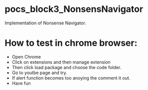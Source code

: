 # pocs_block3_NonsensNavigator


Implementation of Nonsense Navigator.


# How to test in chrome browser: 
- Open Chrome 
- Click on extensions and then manage extension
- Then click load package and choose the code folder. 
- Go to youtbe page and try. 
- If alert function becomes too anoying the comment it out. 
- Have fun
